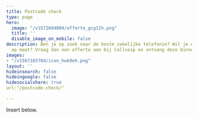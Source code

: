 ```yaml
---
title: Postcode check
type: page
hero:
  image: "/v1572604004/offerte_gcg11h.png"
  title: ''
  disable_image_on_mobile: false
description: Ben je op zoek naar de beste zakelijke telefonie? Wil je een offerte
  op maat? Vraag dan een offerte aan bij Callvoip en ontvang deze binnen 1 dag.
images:
- "/v1567165784/icon_hwk0eh.png"
layout: ''
hideinsearch: false
hideingoogle: false
hidesocialshare: true
url:"/postcode-check/"

---
```

Insert below.

